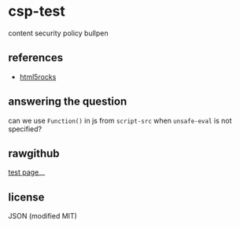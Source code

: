# csp-test

content security policy bullpen

## references

+ [html5rocks](http://www.html5rocks.com/en/tutorials/security/content-security-policy/)

## answering the question

can we use `Function()` in js from `script-src` when `unsafe-eval` is not 
specified?

## rawgithub

<a href='//rawgithub.com/dfkaye/csp-test/master/csp-test.html' 
    target='_new' title='opens in new tab or window'>test page</a>__

## license

JSON (modified MIT)

